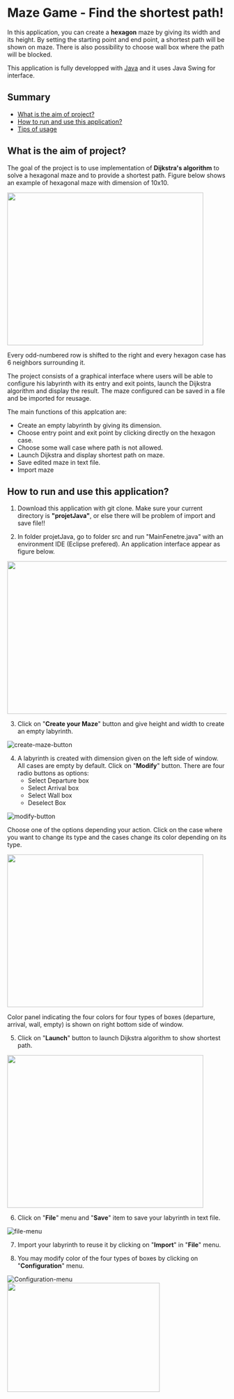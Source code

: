 # Maze Game - Find the shortest path!
In this application, you can create a **hexagon** maze by giving its width and its height. By setting the starting point and end point, a shortest path will be shown on maze. There is also possibility to choose wall box where the path will be blocked. 

This application is fully developped with [Java](https://www.java.com/en/) and it uses Java Swing for interface.

## Summary
- [What is the aim of project?](#what-is-the-aim-of-project-)
- [How to run and use this application?](#how-to-run-and-use-this-application)
- [Tips of usage](#tips-of-usage)

## What is the aim of project?
The goal of the project is to use implementation of **Dijkstra's algorithm** to solve a hexagonal maze and to provide a shortest path. Figure below shows an example of hexagonal maze with dimension of 10x10.

<img src="./projetJava/images/HexagonMaze.png" width="450" height="350">

Every odd-numbered row is shifted to the right and every hexagon case has 6 neighbors surrounding it.

The project consists of a graphical interface where users will be able to configure his labyrinth with its entry and exit points, launch the Dijkstra algorithm and display the result. The maze configured can be saved in a file and be imported for reusage.

The main functions of this applcation are:
- Create an empty labyrinth by giving its dimension.
- Choose entry point and exit point by clicking directly on the hexagon case.
- Choose some wall case where path is not allowed.
- Launch Dijkstra and display shortest path on maze.
- Save edited maze in text file.
- Import maze 

## How to run and use this application?
1. Download this application with git clone. Make sure your current directory is **"projetJava"**, or else there will be problem of import and save file!!

2. In folder projetJava, go to folder src and run "MainFenetre.java" with an environment IDE (Eclipse prefered). An application interface appear as figure below.

<img src="./projetJava/images/interface.png" width="650" height="350">

3. Click on "**Create your Maze**" button and give height and width to create an empty labyrinth.

![create-maze-button](./projetJava/images/createMazeBtn.png)

4. A labyrinth is created with dimension given on the left side of window. All cases are empty by default. Click on "**Modify**" button. There are four radio buttons as options:
    - Select Departure box
    - Select Arrival box
    - Select Wall box
    - Deselect Box
    
![modify-button](./projetJava/images/modifyBtn.png)

Choose one of the options depending your action. Click on the case where you want to change its type and the cases change its color depending on its type.

<img src="./projetJava/images/colorChanged.png" width="450" height="350">

Color panel indicating the four colors for four types of boxes (departure, arrival, wall, empty) is shown on right bottom side of window.

5. Click on "**Launch**" button to launch Dijkstra algorithm to show shortest path.

<img src="./projetJava/images/algoLaunched.png" width="450" height="350">

6. Click on "**File**" menu and "**Save**" item to save your labyrinth in text file.

![file-menu](./projetJava/images/fileMenu.png)

7. Import your labyrinth to reuse it by clicking on "**Import**" in "**File**" menu.

8. You may modify color of the four types of boxes by clicking on "**Configuration**" menu.

![Configuration-menu](./projetJava/images/configurationMenu.png)  
<img src="./projetJava/images/colorChooser.png" width="350" height="250">

